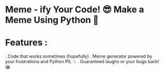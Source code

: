 # Meme - ify Your Code! 😎 Make a Meme Using Python 🐍
# Features :
. Code that works sometimes (hopefully)
. Meme generator powered by your frustrations and Python PIL 💥
. Guaranteed laughs or your bugs back! 😂
